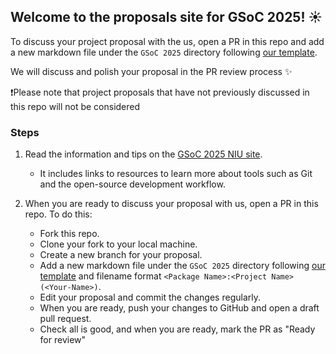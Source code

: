 ## Welcome to the proposals site for GSoC 2025! ☀️

To discuss your project proposal with the us, open a PR in this repo and add a new markdown file under the `GSoC 2025` directory following [our template](GSoC_2025/application_template.md).

We will discuss and polish your proposal in the PR review process ✨

❗Please note that project proposals that have not previously discussed in this repo will not be considered


### Steps 
1. Read the information and tips on the [GSoC 2025 NIU site](https://neuroinformatics.dev/get-involved/gsoc/index.html).
    - It includes links to resources to learn more about tools such as Git and the open-source development workflow. 

2. When you are ready to discuss your proposal with us, open a PR in this repo. To do this:
    - Fork this repo.
    - Clone your fork to your local machine.
    - Create a new branch for your proposal.
    - Add a new markdown file under the `GSoC 2025` directory following [our template](GSoC_2025/application_template.md) and filename format `<Package Name>:<Project Name> (<Your-Name>)`. 
    - Edit your proposal and commit the changes regularly.
    - When you are ready, push your changes to GitHub and open a draft pull request.
    - Check all is good, and when you are ready, mark the PR as "Ready for review"
